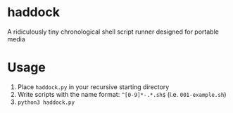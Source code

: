 # haddock
A ridiculously tiny chronological shell script runner designed for portable media

# Usage
1) Place `haddock.py` in your recursive starting directory
2) Write scripts with the name format: `^[0-9]*-.*.sh$` (i.e. `001-example.sh`)
3) `python3 haddock.py`
